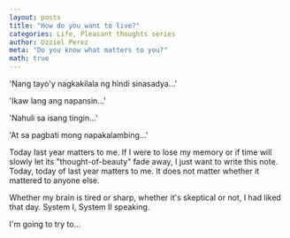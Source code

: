 ```yaml
---
layout: posts
title: "How do you want to live?"
categories: Life, Pleasant thoughts series
author: Uzziel Perez
meta: "Do you know what matters to you?"
math: true
---
```


'Nang tayo'y nagkakilala ng hindi sinasadya...'

'Ikaw lang ang napansin...'

'Nahuli sa isang tingin...'

'At sa pagbati mong napakalambing...' 

Today last year matters to me.
If I were to lose my memory or if time will slowly let its "thought-of-beauty" fade away, I just want to write this note.
Today, today of last year matters to me.
It does not matter whether it mattered to anyone else.

Whether my brain is tired or sharp, whether it's skeptical or not, I had liked
that day. System I, System II speaking.

I'm going to try to...
